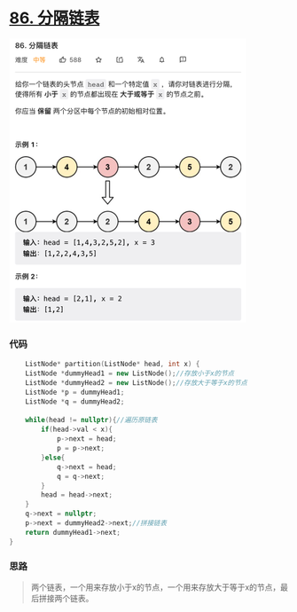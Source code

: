 # [86. 分隔链表](https://leetcode.cn/problems/partition-list/)

<img src="https://raw.githubusercontent.com/damenshi/myImage/main/img/image-20220714160720014.png" alt="image-20220714160720014" style="zoom:50%;" />

### 代码
```c++
	ListNode* partition(ListNode* head, int x) {
    ListNode *dummyHead1 = new ListNode();//存放小于x的节点
    ListNode *dummyHead2 = new ListNode();//存放大于等于x的节点
    ListNode *p = dummyHead1;
    ListNode *q = dummyHead2;

    while(head != nullptr){//遍历原链表
        if(head->val < x){
            p->next = head;
            p = p->next;
        }else{
            q->next = head;
            q = q->next;
        }
        head = head->next;
    }
    q->next = nullptr;
    p->next = dummyHead2->next;//拼接链表
    return dummyHead1->next;
}
```

### 思路
> 两个链表，一个用来存放小于x的节点，一个用来存放大于等于x的节点，最后拼接两个链表。